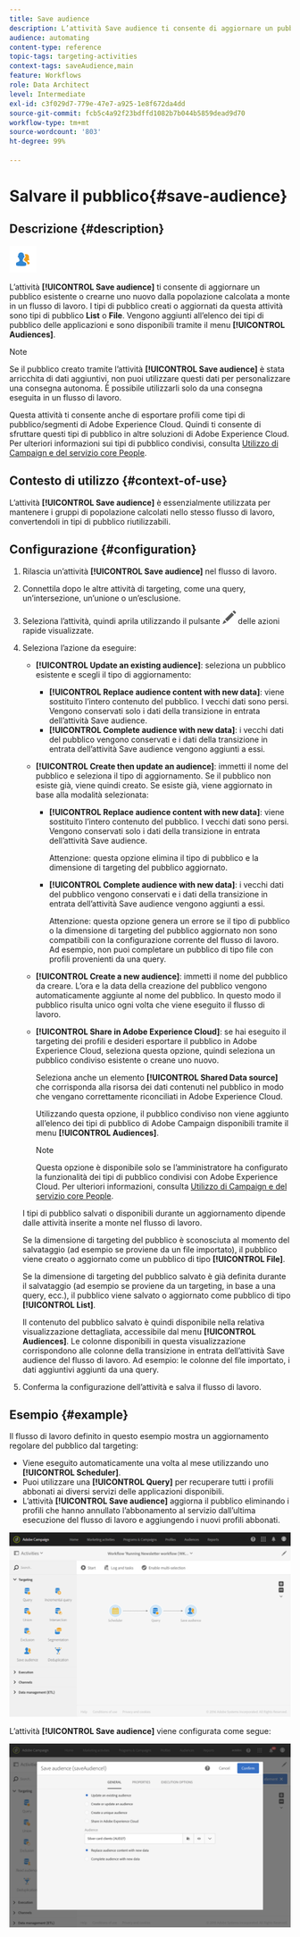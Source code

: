 ```yaml
---
title: Save audience
description: L’attività Save audience ti consente di aggiornare un pubblico esistente o crearne uno nuovo dalla popolazione calcolata a monte in un flusso di lavoro.
audience: automating
content-type: reference
topic-tags: targeting-activities
context-tags: saveAudience,main
feature: Workflows
role: Data Architect
level: Intermediate
exl-id: c3f029d7-779e-47e7-a925-1e8f672da4dd
source-git-commit: fcb5c4a92f23bdffd1082b7b044b5859dead9d70
workflow-type: tm+mt
source-wordcount: '803'
ht-degree: 99%

---
```


# Salvare il pubblico{#save-audience}

## Descrizione {#description}

![](assets/save_audience.png)

L’attività **[!UICONTROL Save audience]** ti consente di aggiornare un pubblico esistente o crearne uno nuovo dalla popolazione calcolata a monte in un flusso di lavoro. I tipi di pubblico creati o aggiornati da questa attività sono tipi di pubblico **List** o **File**. Vengono aggiunti all’elenco dei tipi di pubblico delle applicazioni e sono disponibili tramite il menu **[!UICONTROL Audiences]**.

>[!NOTE]
>
>Se il pubblico creato tramite l’attività **[!UICONTROL Save audience]** è stata arricchita di dati aggiuntivi, non puoi utilizzare questi dati per personalizzare una consegna autonoma. È possibile utilizzarli solo da una consegna eseguita in un flusso di lavoro.

Questa attività ti consente anche di esportare profili come tipi di pubblico/segmenti di Adobe Experience Cloud. Quindi ti consente di sfruttare questi tipi di pubblico in altre soluzioni di Adobe Experience Cloud. Per ulteriori informazioni sui tipi di pubblico condivisi, consulta [Utilizzo di Campaign e del servizio core People](../../integrating/using/about-campaign-audience-manager-or-people-core-service-integration.md).

## Contesto di utilizzo {#context-of-use}

L’attività **[!UICONTROL Save audience]** è essenzialmente utilizzata per mantenere i gruppi di popolazione calcolati nello stesso flusso di lavoro, convertendoli in tipi di pubblico riutilizzabili.

## Configurazione {#configuration}

1. Rilascia un’attività **[!UICONTROL Save audience]** nel flusso di lavoro.
1. Connettila dopo le altre attività di targeting, come una query, un’intersezione, un’unione o un’esclusione.
1. Seleziona l’attività, quindi aprila utilizzando il pulsante ![](assets/edit_darkgrey-24px.png) delle azioni rapide visualizzate.
1. Seleziona l’azione da eseguire:

   * **[!UICONTROL Update an existing audience]**: seleziona un pubblico esistente e scegli il tipo di aggiornamento:

      * **[!UICONTROL Replace audience content with new data]**: viene sostituito l’intero contenuto del pubblico. I vecchi dati sono persi. Vengono conservati solo i dati della transizione in entrata dell’attività Save audience.
      * **[!UICONTROL Complete audience with new data]**: i vecchi dati del pubblico vengono conservati e i dati della transizione in entrata dell’attività Save audience vengono aggiunti a essi.

   * **[!UICONTROL Create then update an audience]**: immetti il nome del pubblico e seleziona il tipo di aggiornamento. Se il pubblico non esiste già, viene quindi creato. Se esiste già, viene aggiornato in base alla modalità selezionata:

      * **[!UICONTROL Replace audience content with new data]**: viene sostituito l’intero contenuto del pubblico. I vecchi dati sono persi. Vengono conservati solo i dati della transizione in entrata dell’attività Save audience.

        Attenzione: questa opzione elimina il tipo di pubblico e la dimensione di targeting del pubblico aggiornato.

      * **[!UICONTROL Complete audience with new data]**: i vecchi dati del pubblico vengono conservati e i dati della transizione in entrata dell’attività Save audience vengono aggiunti a essi.

        Attenzione: questa opzione genera un errore se il tipo di pubblico o la dimensione di targeting del pubblico aggiornato non sono compatibili con la configurazione corrente del flusso di lavoro. Ad esempio, non puoi completare un pubblico di tipo file con profili provenienti da una query.

   * **[!UICONTROL Create a new audience]**: immetti il nome del pubblico da creare. L’ora e la data della creazione del pubblico vengono automaticamente aggiunte al nome del pubblico. In questo modo il pubblico risulta unico ogni volta che viene eseguito il flusso di lavoro.
   * **[!UICONTROL Share in Adobe Experience Cloud]**: se hai eseguito il targeting dei profili e desideri esportare il pubblico in Adobe Experience Cloud, seleziona questa opzione, quindi seleziona un pubblico condiviso esistente o creane uno nuovo.

     Seleziona anche un elemento **[!UICONTROL Shared Data source]** che corrisponda alla risorsa dei dati contenuti nel pubblico in modo che vengano correttamente riconciliati in Adobe Experience Cloud.

     Utilizzando questa opzione, il pubblico condiviso non viene aggiunto all’elenco dei tipi di pubblico di Adobe Campaign disponibili tramite il menu **[!UICONTROL Audiences]**.

     >[!NOTE]
     >
     >Questa opzione è disponibile solo se l’amministratore ha configurato la funzionalità dei tipi di pubblico condivisi con Adobe Experience Cloud. Per ulteriori informazioni, consulta [Utilizzo di Campaign e del servizio core People](../../integrating/using/about-campaign-audience-manager-or-people-core-service-integration.md).

   I tipi di pubblico salvati o disponibili durante un aggiornamento dipende dalle attività inserite a monte nel flusso di lavoro.

   Se la dimensione di targeting del pubblico è sconosciuta al momento del salvataggio (ad esempio se proviene da un file importato), il pubblico viene creato o aggiornato come un pubblico di tipo **[!UICONTROL File]**.

   Se la dimensione di targeting del pubblico salvato è già definita durante il salvataggio (ad esempio se proviene da un targeting, in base a una query, ecc.), il pubblico viene salvato o aggiornato come pubblico di tipo **[!UICONTROL List]**.

   Il contenuto del pubblico salvato è quindi disponibile nella relativa visualizzazione dettagliata, accessibile dal menu **[!UICONTROL Audiences]**. Le colonne disponibili in questa visualizzazione corrispondono alle colonne della transizione in entrata dell’attività Save audience del flusso di lavoro. Ad esempio: le colonne del file importato, i dati aggiuntivi aggiunti da una query.

1. Conferma la configurazione dell’attività e salva il flusso di lavoro.

## Esempio {#example}

Il flusso di lavoro definito in questo esempio mostra un aggiornamento regolare del pubblico dal targeting:

* Viene eseguito automaticamente una volta al mese utilizzando uno **[!UICONTROL Scheduler]**.
* Puoi utilizzare una **[!UICONTROL Query]** per recuperare tutti i profili abbonati ai diversi servizi delle applicazioni disponibili.
* L’attività **[!UICONTROL Save audience]** aggiorna il pubblico eliminando i profili che hanno annullato l’abbonamento al servizio dall’ultima esecuzione del flusso di lavoro e aggiungendo i nuovi profili abbonati.

![](assets/save_audience_example_1.png)

L’attività **[!UICONTROL Save audience]** viene configurata come segue:

![](assets/save_audience_example_2.png)
